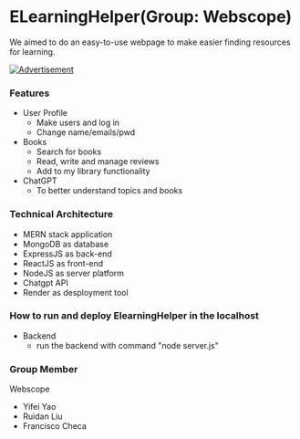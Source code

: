 # ELearningHelper(Group: Webscope) 

We aimed to do an easy-to-use webpage to make easier finding resources for learning.

[![Advertisement](https://res.cloudinary.com/marcomontalbano/image/upload/v1691074281/video_to_markdown/images/youtube--KAjMv5EHimw-c05b58ac6eb4c4700831b2b3070cd403.jpg)](https://youtu.be/KAjMv5EHimw "Advertisement")

### Features
- User Profile
    - Make users and log in
    - Change name/emails/pwd
- Books
    - Search for books
    - Read, write and manage reviews
    - Add to my library functionality
- ChatGPT
    - To better understand topics and books
### Technical Architecture
- MERN stack application
- MongoDB as database
- ExpressJS as back-end
- ReactJS as front-end
- NodeJS as server platform
- Chatgpt API
- Render as desployment tool
### How to run and deploy ElearningHelper in the localhost
- Backend
    - run the backend with command "node server.js"
    
### Group Member
Webscope
- Yifei Yao
- Ruidan Liu
- Francisco Checa

  


